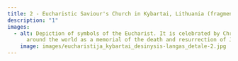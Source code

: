```yaml
---
title: 2 - Eucharistic Saviour's Church in Kybartai, Lithuania (fragment)
description: "1"
images:
  - alt: Depiction of symbols of the Eucharist. It is celebrated by Christians
      around the world as a memorial of the death and resurrection of Jesus.
    image: images/eucharistija_kybartai_desinysis-langas_detale-2.jpg
---
```

